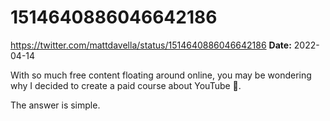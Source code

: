 # 1514640886046642186
https://twitter.com/mattdavella/status/1514640886046642186
**Date:** 2022-04-14

With so much free content floating around online, you may be wondering why I decided to create a paid course about YouTube 👀.

The answer is simple.
